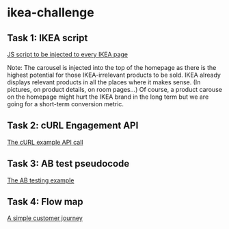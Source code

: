 # ikea-challenge


## Task 1: IKEA script

[JS script to be injected to every IKEA page](ikea-all-pages-script.js)

Note: The carousel is injected into the top of the homepage as there is the highest potential for those IKEA-irrelevant products to be sold. IKEA already displays relevant products in all the places where it makes sense. (In pictures, on product details, on room pages...) Of course, a product carouse on the homepage might hurt the IKEA brand in the long term but we are going for a short-term conversion metric.


## Task 2: cURL Engagement API

[The cURL example API call](curl.txt)



## Task 3: AB test pseudocode

[The AB testing example](pseudocode.js)



## Task 4: Flow map

[A simple customer journey](customer-journey.png)


